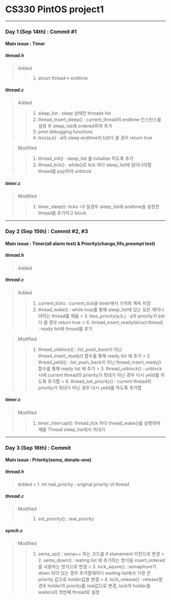 CS330 PintOS project1
====================

----
### Day 1  (Sep 14th) : Commit #1 
#### Main issue : Timer  
#####    thread.h
>   Added
>   >   1.  struct thread-> endtime  

#####    thread.c
>   Added
>   >   1.  sleep_list : sleep 상태안 threads list
>   >   2.  thread_insert_sleep() : current_thread의 endtime 인스턴스를 설정 후 sleep_list에 ordered하여 추가 
>   >   3.  print debugging functions     
>   >   4.  less(a,b) : a의 sleep endtime이 b보다 클 경우 return true  

>   Modified
>   >   1.  thread_init() : sleep_list 를 initialize 하도록 추가  
>   >   2.  thread_tick() : while()로 tick 마다 sleep_list에 일어나야할 thread를 pop하여 unblock    

#####    timer.c    
>   Modified    
>    >  1.  timer_sleep():  ticks >0 일경우 sleep_list에 endtime을 설정한 thread를 추가하고 block    

----

### Day 2  (Sep 15th) : Commit #2, #3
#### Main issue : Timer(all alarm test) & Priority(change,fifo,preempt test)
#####    thread.h
>   Added

#####    thread.c
>   Added
>   >   1.  current_ticks : current_tick을 timer에서 가져와 계속 저장
>   >   2.	thread_wake()	:	while loop를 통해 sleep_list에 있는 모든 깨어나야하는 thread를 깨움
>		>		3.	less_priority(a,b,) : a의 priority가 b보다 클 경우 return true 
>		>		4.	thread_insert_ready(struct thread)	:	ready list에 thread를 추가

>   Modified
>   >   1.	thread_unblock()	:	list_push_back이 아닌 thread_insert_ready() 함수를 통해 ready list 에 추가
>		>		2.	thread_yeild()	:	list_push_back이 아닌 thread_insert_ready() 함수를 통해 ready list 에 추가
>		>		3. 	thread_unblock()	: unblock시에 current thread의 priority가 최대가 아닌 경우 다시 yeild를 하도록 추가함
>		>		4.	thread_set_priority()	:	 current thread의 priority가 최대가 아닌 경우 다시 yeild를 하도록 추가함

#####    timer.c    
>   Modified    
>    >  1.  timer_interrupt():  thread_tick 마다 thread_wake()를 실행하여 깨울 Thread sleep_list에서 꺼내기

---
### Day 3  (Sep 16th) : Commit 
#### Main issue : Priority(sema, donate-one)
#####    thread.h
>   Added
>		>		1. int real_priority : original priority of thread	

#####    thread.c

>   Modified
>   >   1. init_priority() :  real_priority 

#####   	synch.c    
>   Modified    
>   >  	1.  sema_up()	: sema++ 하는 코드를 if stamement 이전으로 변경
>		>		2.	sema_down()	:	wating list 에 추가하는 방식을 insert_ordered를 사용하는 방식으로 변경
>		>		3.	lock_aquire()	:	semaphore가 down 되어 있는 경우 추가할때마다 waiting list에서 가장 큰 priority 값으로 holder값을 변경
>		>		4.	lock_release()	:	release할 경우 holder의 priority를 real값으로 변경, lock의 holder를 waiters의 첫번째 thread로 설정


